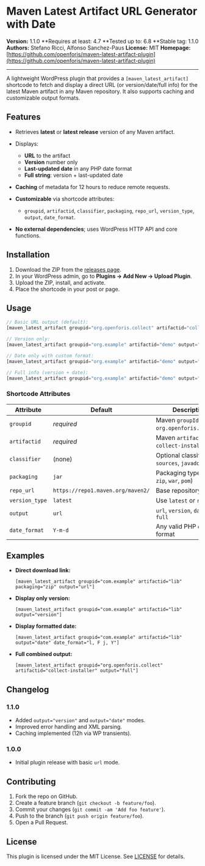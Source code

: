 # Maven Latest Artifact URL Generator with Date

**Version:** 1.1.0
**Requires at least: 4.7
**Tested up to: 6.8
**Stable tag: 1.1.0
**Authors:** Stefano Ricci, Alfonso Sanchez-Paus
**License:** MIT
**Homepage:** [https://github.com/openforis/maven-latest-artifact-plugin](https://github.com/openforis/maven-latest-artifact-plugin)

---

A lightweight WordPress plugin that provides a `[maven_latest_artifact]` shortcode to fetch and display a direct URL (or version/date/full info) for the latest Maven artifact in any Maven repository. It also supports caching and customizable output formats.

## Features

* Retrieves **latest** or **latest release** version of any Maven artifact.
* Displays:

  * **URL** to the artifact
  * **Version** number only
  * **Last-updated date** in any PHP date format
  * **Full string**: version + last-updated date
* **Caching** of metadata for 12 hours to reduce remote requests.
* **Customizable** via shortcode attributes:

  * `groupid`, `artifactid`, `classifier`, `packaging`, `repo_url`, `version_type`, `output`, `date_format`.
* **No external dependencies**; uses WordPress HTTP API and core functions.

## Installation

1. Download the ZIP from the [releases page](https://github.com/yourname/maven-latest-artifact-url-generator/releases).
2. In your WordPress admin, go to **Plugins → Add New → Upload Plugin**.
3. Upload the ZIP, install, and activate.
4. Place the shortcode in your post or page.

## Usage

```php
// Basic URL output (default):
[maven_latest_artifact groupid="org.openforis.collect" artifactid="collect-installer"]

// Version only:
[maven_latest_artifact groupid="org.example" artifactid="demo" output="version"]

// Date only with custom format:
[maven_latest_artifact groupid="org.example" artifactid="demo" output="date" date_format="F j, Y"]

// Full info (version + date):
[maven_latest_artifact groupid="org.example" artifactid="demo" output="full"]
```

### Shortcode Attributes

| Attribute      | Default                           | Description                                     |
| -------------- | --------------------------------- | ----------------------------------------------- |
| `groupid`      | *required*                        | Maven `groupId` (e.g. `org.openforis.collect`)  |
| `artifactid`   | *required*                        | Maven `artifactId` (e.g. `collect-installer`)   |
| `classifier`   | (none)                            | Optional classifier (e.g. `sources`, `javadoc`) |
| `packaging`    | `jar`                             | Packaging type (`jar`, `zip`, `war`, `pom`)     |
| `repo_url`     | `https://repo1.maven.org/maven2/` | Base repository URL                             |
| `version_type` | `latest`                          | Use `latest` or `release`                       |
| `output`       | `url`                             | `url`, `version`, `date`, or `full`             |
| `date_format`  | `Y-m-d`                           | Any valid PHP `date()` format                   |

## Examples

* **Direct download link:**

  `[maven_latest_artifact groupid="com.example" artifactid="lib" packaging="zip" output="url"]`

* **Display only version:**

  `[maven_latest_artifact groupid="com.example" artifactid="lib" output="version"]`

* **Display formatted date:**

  `[maven_latest_artifact groupid="com.example" artifactid="lib" output="date" date_format="l, F j, Y"]`

* **Full combined output:**

  `[maven_latest_artifact groupid="org.openforis.collect" artifactid="collect-installer" output="full"]`

## Changelog

### 1.1.0

* Added `output="version"` and `output="date"` modes.
* Improved error handling and XML parsing.
* Caching implemented (12h via WP transients).

### 1.0.0

* Initial plugin release with basic `url` mode.

## Contributing

1. Fork the repo on GitHub.
2. Create a feature branch (`git checkout -b feature/foo`).
3. Commit your changes (`git commit -am 'Add foo feature'`).
4. Push to the branch (`git push origin feature/foo`).
5. Open a Pull Request.

## License

This plugin is licensed under the MIT License. See [LICENSE](https://github.com/openforis/maven-latest-artifact-plugin/blob/master/LICENSE) for details.
